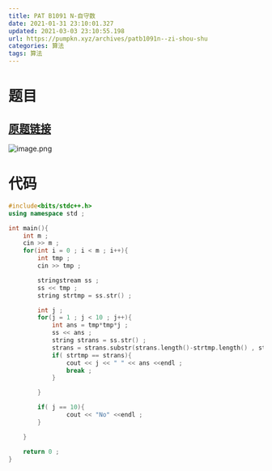```yaml
---
title: PAT B1091 N-自守数
date: 2021-01-31 23:10:01.327
updated: 2021-03-03 23:10:55.198
url: https://pumpkn.xyz/archives/patb1091n--zi-shou-shu
categories: 算法
tags: 算法
---
```


# 题目
## [原题链接](https://pintia.cn/problem-sets/994805260223102976/problems/1071785664454127616)
![image.png](https://pumpkn.xyz/upload/2021/03/image-6592fc8889e34967a03edabe930434e2.png)

# 代码
```c++
#include<bits/stdc++.h>
using namespace std ;

int main(){
    int m ;
    cin >> m ;
    for(int i = 0 ; i < m ; i++){
        int tmp ;
        cin >> tmp ;

        stringstream ss ;
        ss << tmp ;
        string strtmp = ss.str() ;

        int j ;
        for(j = 1 ; j < 10 ; j++){
            int ans = tmp*tmp*j ;
            ss << ans ;
            string strans = ss.str() ;
            strans = strans.substr(strans.length()-strtmp.length() , strans.length()-1) ;
            if( strtmp == strans){
                cout << j << " " << ans <<endl ;
                break ;
            }

        }

        if( j == 10){
                cout << "No" <<endl ;
        }

    }

    return 0 ;
}

```